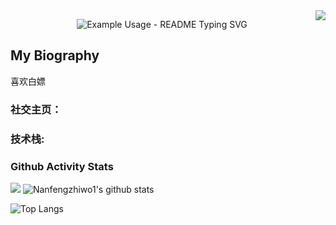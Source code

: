 <img align="right" src="https://count.getloli.com/get/@:Nanfengzhiwo1?theme=rule34">

<p align="center">
  <img src="https://readme-typing-svg.demolab.com/?lines=Welcome+to+my+biography!;This+is+Nanfengzhiwo1!;Make+your+readme+stand+out!&font=Fira%20Code&center=true&width=380&height=50&duration=4000&pause=1000" alt="Example Usage - README Typing SVG">
</p>

## My Biography

喜欢白嫖

### **社交主页：**


### **技术栈:**


### Github Activity Stats

[![](https://activity-graph.herokuapp.com/graph?username=Nanfengzhiwo1&theme=dracula)](https://github.com/ashutosh00710/github-readme-activity-graph)
![Nanfengzhiwo1's github stats](https://github-readme-stats.vercel.app/api?username=Nanfengzhiwo1&show_icons=true&theme=vue)

![Top Langs](https://github-readme-stats.vercel.app/api/top-langs/?username=Nanfengzhiwo1&langs_count=6)

